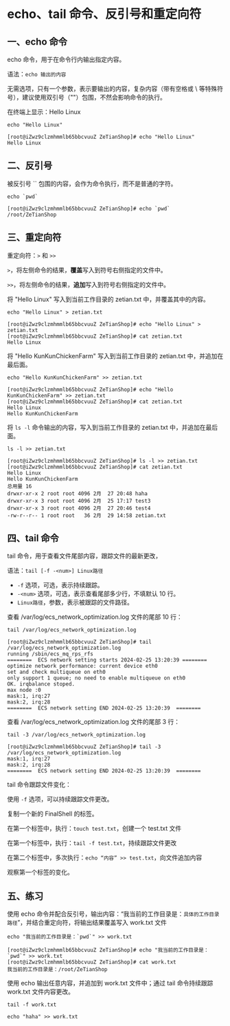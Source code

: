 # echo、tail 命令、反引号和重定向符

## 一、echo 命令

echo 命令，用于在命令行内输出指定内容。

语法：`echo 输出的内容`

无需选项，只有一个参数，表示要输出的内容，复杂内容（带有空格或 \ 等特殊符号），建议使用双引号（""）包围，不然会影响命令的执行。

在终端上显示：Hello Linux

```shell
echo "Hello Linux"
```

```shell
[root@iZwz9clzmhmmlb65bbcvuuZ ZeTianShop]# echo "Hello Linux"
Hello Linux
```

## 二、反引号

被反引号 `` 包围的内容，会作为命令执行，而不是普通的字符。

```shell
echo `pwd`
```

```shell
[root@iZwz9clzmhmmlb65bbcvuuZ ZeTianShop]# echo `pwd`
/root/ZeTianShop
```

## 三、重定向符

重定向符：`>` 和 `>>`

`>`，将左侧命令的结果，**覆盖**写入到符号右侧指定的文件中。

`>>`，将左侧命令的结果，**追加**写入到符号右侧指定的文件中。

将 "Hello Linux" 写入到当前工作目录的 zetian.txt 中，并覆盖其中的内容。

```shell
echo "Hello Linux" > zetian.txt
```

```shell
[root@iZwz9clzmhmmlb65bbcvuuZ ZeTianShop]# echo "Hello Linux" > zetian.txt
[root@iZwz9clzmhmmlb65bbcvuuZ ZeTianShop]# cat zetian.txt
Hello Linux
```

将 "Hello KunKunChickenFarm" 写入到当前工作目录的 zetian.txt 中，并追加在最后面。

```shell
echo "Hello KunKunChickenFarm" >> zetian.txt
```

```shell
[root@iZwz9clzmhmmlb65bbcvuuZ ZeTianShop]# echo "Hello KunKunChickenFarm" >> zetian.txt
[root@iZwz9clzmhmmlb65bbcvuuZ ZeTianShop]# cat zetian.txt
Hello Linux
Hello KunKunChickenFarm
```

将 `ls -l` 命令输出的内容，写入到当前工作目录的 zetian.txt 中，并追加在最后面。

```shell
ls -l >> zetian.txt
```

```shell
[root@iZwz9clzmhmmlb65bbcvuuZ ZeTianShop]# ls -l >> zetian.txt
[root@iZwz9clzmhmmlb65bbcvuuZ ZeTianShop]# cat zetian.txt
Hello Linux
Hello KunKunChickenFarm
总用量 16
drwxr-xr-x 2 root root 4096 2月  27 20:48 haha
drwxr-xr-x 3 root root 4096 2月  25 17:17 test3
drwxr-xr-x 3 root root 4096 2月  27 20:46 test4
-rw-r--r-- 1 root root   36 2月  29 14:58 zetian.txt
```

## 四、tail 命令

tail 命令，用于查看文件尾部内容，跟踪文件的最新更改，

语法：`tail [-f -<num>] Linux路径`

- `-f` 选项，可选，表示持续跟踪。
- `-<num>` 选项，可选，表示查看尾部多少行，不填默认 10 行。
- `Linux路径`，参数，表示被跟踪的文件路径。

查看 /var/log/ecs_network_optimization.log 文件的尾部 10 行：

```shell
tail /var/log/ecs_network_optimization.log
```

```shell
[root@iZwz9clzmhmmlb65bbcvuuZ ZeTianShop]# tail /var/log/ecs_network_optimization.log
running /sbin/ecs_mq_rps_rfs
========  ECS network setting starts 2024-02-25 13:20:39 ========
optimize network performance: current device eth0
set and check multiqueue on eth0
only support 1 queue; no need to enable multiqueue on eth0
OK. irqbalance stoped.
max node :0
mask:1, irq:27
mask:2, irq:28
========  ECS network setting END 2024-02-25 13:20:39  ========
```

查看 /var/log/ecs_network_optimization.log 文件的尾部 3 行：

```shell
tail -3 /var/log/ecs_network_optimization.log
```

```shell
[root@iZwz9clzmhmmlb65bbcvuuZ ZeTianShop]# tail -3 /var/log/ecs_network_optimization.log
mask:1, irq:27
mask:2, irq:28
========  ECS network setting END 2024-02-25 13:20:39  ========
```

tail 命令跟踪文件变化：

使用 `-f` 选项，可以持续跟踪文件更改。

复制一个新的 FinalShell 的标签。

在第一个标签中，执行：`touch test.txt`，创建一个 test.txt 文件

在第一个标签中，执行：`tail -f test.txt`，持续跟踪文件更改

在第二个标签中，多次执行：`echo “内容” >> test.txt`，向文件追加内容

观察第一个标签的变化。

## 五、练习

使用 echo 命令并配合反引号，输出内容：“我当前的工作目录是：`具体的工作目录路径`”，并结合重定向符，将输出结果覆盖写入 work.txt 文件

```shell
echo "我当前的工作目录是：`pwd`" >> work.txt
```

```shell
[root@iZwz9clzmhmmlb65bbcvuuZ ZeTianShop]# echo "我当前的工作目录是：`pwd`" >> work.txt
[root@iZwz9clzmhmmlb65bbcvuuZ ZeTianShop]# cat work.txt
我当前的工作目录是：/root/ZeTianShop
```

使用 echo 输出任意内容，并追加到 work.txt 文件中；通过 tail 命令持续跟踪 work.txt 文件内容更改。

```shell
tail -f work.txt

echo "haha" >> work.txt
```

